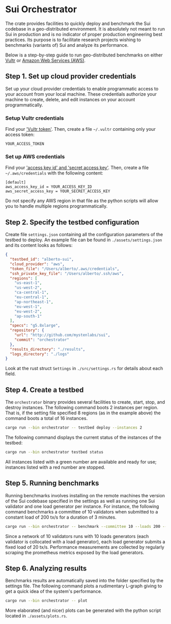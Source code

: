 # Sui Orchestrator

The crate provides facilities to quickly deploy and benchmark the Sui codebase in a geo-distributed environment. It is absolutely not meant to run Sui in production and is no indicator of proper production engineering best practices. Its purpose is to facilitate research projects wishing to benchmarks (variants of) Sui and analyze its performance.

Below is a step-by-step guide to run geo-distributed benchmarks on either [Vultr](http://vultr.com) or [Amazon Web Services (AWS)](http://aws.amazon.com).

## Step 1. Set up cloud provider credentials

Set up your cloud provider credentials to enable programmatic access to your account from your local machine. These credentials authorize your machine to create, delete, and edit instances on your account programmatically.

### Setup Vultr credentials

Find your ['Vultr token'](https://www.vultr.com/docs/). Then, create a file `~/.vultr` containing only your access token:

```text
YOUR_ACCESS_TOKEN
```

### Set up AWS credentials

Find your ['access key id' and 'secret access key'](https://docs.aws.amazon.com/cli/latest/userguide/cli-configure-quickstart.html#cli-configure-quickstart-creds). Then, create a file `~/.aws/credentials` with the following content:

```text
[default]
aws_access_key_id = YOUR_ACCESS_KEY_ID
aws_secret_access_key = YOUR_SECRET_ACCESS_KEY
```

Do not specify any AWS region in that file as the python scripts will allow you to handle multiple regions programmatically.

## Step 2. Specify the testbed configuration

Create file `settings.json` containing all the configuration parameters of the testbed to deploy. An example file can be found in `./assets/settings.json` and its content looks as follows:

```json
{
  "testbed_id": "alberto-sui",
  "cloud_provider": "aws",
  "token_file": "/Users/alberto/.aws/credentials",
  "ssh_private_key_file": "/Users/alberto/.ssh/aws",
  "regions": [
    "us-east-1",
    "us-west-2",
    "ca-central-1",
    "eu-central-1",
    "ap-northeast-1",
    "eu-west-1",
    "eu-west-2",
    "ap-south-1"
  ],
  "specs": "g5.8xlarge",
  "repository": {
    "url": "http://github.com/mystenlabs/sui",
    "commit": "orchestrator"
  },
  "results_directory": "./results",
  "logs_directory": "./logs"
}
```

Look at the rust struct `Settings` in `./src/settings.rs` for details about each field.

## Step 4. Create a testbed

The `orchestrator` binary provides several facilities to create, start, stop, and destroy instances. The following command boots 2 instances per region. That is, if the setting file specified 8 regions (as in the example above) the command boots a total of 16 instances.

```bash
cargo run --bin orchestrator -- testbed deploy --instances 2
```

The following command displays the current status of the instances of the testbed:

```bash
cargo run --bin orchestrator testbed status
```

All instances listed with a green number are available and ready for use; instances listed with a red number are stopped.

## Step 5. Running benchmarks

Running benchmarks involves installing on the remote machines the version of the Sui codebase specified in the settings as well as running one Sui validator and one load generator per instance. For instance, the following command benchmarks a committee of 10 validators when submitted to a constant load of 200 tx/s for a duration of 3 minutes.

```bash
cargo run --bin orchestrator -- benchmark --committee 10 --loads 200 --duration 180s
```

Since a network of 10 validators runs with 10 loads generators (each validator is collocated with a load generator), each load generator submits a fixed load of 20 tx/s. Performance measurements are collected by regularly scraping the prometheus metrics exposed by the load generators.

## Step 6. Analyzing results

Benchmarks results are automatically saved into the folder specified by the settings file. The following command plots a rudimentary L-graph giving to get a quick idea of the system's performance.

```bash
cargo run --bin orchestrator -- plot
```

More elaborated (and nicer) plots can be generated with the python script located in `./assets/plots.rs`.
